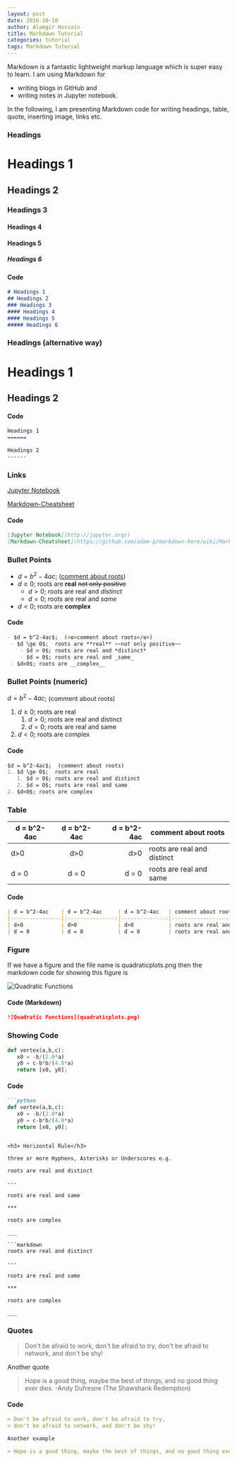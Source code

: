 ```yaml
---
layout: post
date: 2016-10-10
author: Alamgir Hossain
title: Markdown Tutorial
categories: tutorial
tags: Markdown Tutorial
---
```


Markdown is a fantastic lightweight markup language which is super easy to learn. I am using Markdown for

- writing blogs in GitHub and
- writing notes in Jupyter notebook.

In the following, I am presenting Markdown code for writing headings, table, quote, inserting image, links etc.


### Headings

# Headings 1

## Headings 2

### Headings 3

#### Headings 4

#### Headings 5

##### Headings 6

#### Code

```markdown
# Headings 1
## Headings 2
### Headings 3
#### Headings 4
#### Headings 5
##### Headings 6
```

### Headings (alternative way)

Headings 1
======

Headings 2
------

#### Code 

```markdown
Headings 1
======

Headings 2
------
```

### Links

[Jupyter Notebook](http://jupyter.org/)

[Markdown-Cheatsheet](https://github.com/adam-p/markdown-here/wiki/Markdown-Cheatsheet)

#### Code

```markdown
[Jupyter Notebook](http://jupyter.org/)
[Markdown-Cheatsheet](https://github.com/adam-p/markdown-here/wiki/Markdown-Cheatsheet)
```

### Bullet Points

- $d = b^2-4ac$; (<u>comment about roots</u>) 
 - $d \ge 0$; roots are **real** ~~not only positive~~
    - $d > 0$; roots are real and *distinct*
    - $d = 0$; roots are real and _same_
 - $d<0$; roots are __complex__
 
#### Code

```markdown
- $d = b^2-4ac$;  (<u>comment about roots</u>)
 - $d \ge 0$;  roots are **real** ~~not only positive~~
    - $d > 0$; roots are real and *distinct*
    - $d = 0$; roots are real and _same_
 - $d<0$; roots are __complex__
```

### Bullet Points (numeric)

$d = b^2-4ac$;  (comment about roots)

1. $d \ge 0$;  roots are real
   1. $d > 0$; roots are real and distinct
   2. $d = 0$; roots are real and same
2. $d<0$; roots are complex
 
#### Code
 
```markdown
$d = b^2-4ac$;  (comment about roots)
1. $d \ge 0$;  roots are real
   1. $d > 0$; roots are real and distinct
   2. $d = 0$; roots are real and same
2. $d<0$; roots are complex
```

### Table

 | d = b^2-4ac | d = b^2-4ac | d = b^2-4ac | comment about roots         |
 | ----------- |:-----------:|------------:|-----------------------------|
 | d>0         | d>0         | d>0         | roots are real and distinct |
 | d = 0       | d = 0       | d = 0       | roots are real and same     |

#### Code 

```markdown
| d = b^2-4ac    | d = b^2-4ac     | d = b^2-4ac   | comment about roots         |
|----------------|:---------------:|--------------:|-----------------------------|
| d>0            | d>0             | d>0           | roots are real and distinct |
| d = 0          | d = 0           | d = 0         | roots are real and same     |  
```

### Figure

If we have a figure and the file name is quadraticplots.png then the markdown code for showing this figure is

![Quadratic Functions](https://raw.githubusercontent.com/alamgirh/alamgirh.github.io/master/blog/latex-presentation-tutorial/quadraticplots.png)

#### Code (Markdown)

```markdown
![Quadratic Functions](quadraticplots.png)
```

### Showing Code

```python
def vertex(a,b,c):
   x0 = -b/(2.0*a)
   y0 = c-b*b/(4.0*a)
   return [x0, y0];
```

#### Code

```markdown
```python
def vertex(a,b,c):
   x0 = -b/(2.0*a)
   y0 = c-b*b/(4.0*a)
   return [x0, y0];
   ```
``` 

<h3> Horizontal Rule</h3>

three or more Hyphens, Asterisks or Underscores e.g.

roots are real and distinct

---

roots are real and same

***

roots are complex

___

```markdown
roots are real and distinct 

---

roots are real and same

***

roots are complex

___
```


### Quotes

> Don't be afraid to work, don't be afraid to try,
> don't be afraid to network, and don't be shy!

Another quote

> Hope is a good thing, maybe the best of things, and no good thing ever dies. -Andy Dufresne (The Shawshank Redemption)

#### Code

```markdown
> Don't be afraid to work, don't be afraid to try,
> don't be afraid to network, and don't be shy!

Another example

> Hope is a good thing, maybe the best of things, and no good thing ever dies. -Andy Dufresne (The Shawshank Redemption)
```
